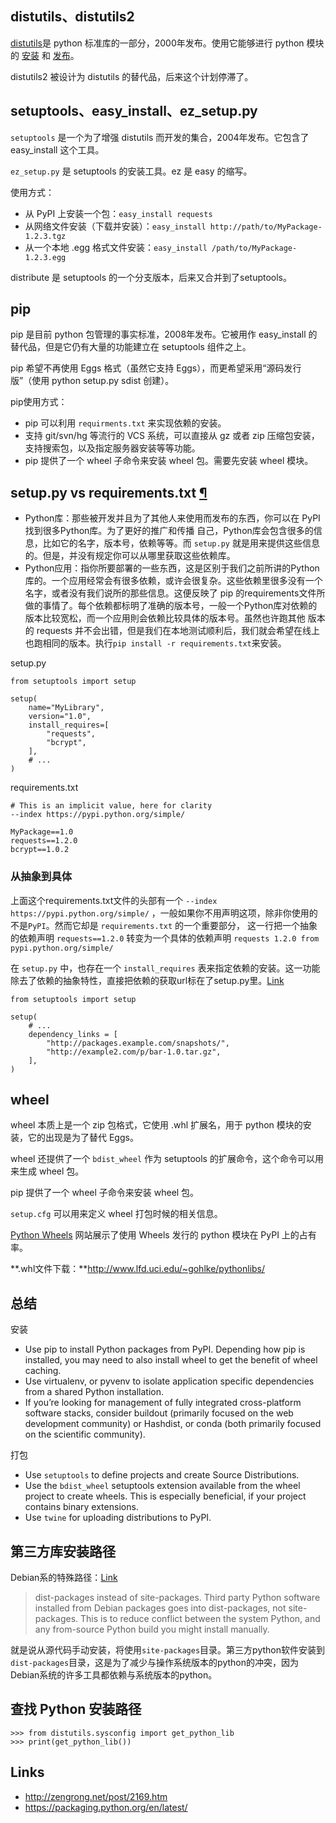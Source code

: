 distutils、distutils2
--
[distutils](https://docs.python.org/3/library/distutils.html)是 python 标准库的一部分，2000年发布。使用它能够进行 python 模块的 [安装](https://docs.python.org/3/install/index.html) 和 [发布](https://docs.python.org/3/distutils/index.html)。

distutils2 被设计为 distutils 的替代品，后来这个计划停滞了。


setuptools、easy_install、ez_setup.py
--
`setuptools` 是一个为了增强 distutils 而开发的集合，2004年发布。它包含了 easy_install 这个工具。

`ez_setup.py` 是 setuptools 的安装工具。ez 是 easy 的缩写。

使用方式：

- 从 PyPI 上安装一个包：`easy_install requests`
- 从网络文件安装（下载并安装）：`easy_install http://path/to/MyPackage-1.2.3.tgz`
- 从一个本地 .egg 格式文件安装：`easy_install /path/to/MyPackage-1.2.3.egg`

distribute 是 setuptools 的一个分支版本，后来又合并到了setuptools。


pip
--
pip 是目前 python 包管理的事实标准，2008年发布。它被用作 easy_install 的替代品，但是它仍有大量的功能建立在 setuptools 组件之上。

pip 希望不再使用 Eggs 格式（虽然它支持 Eggs），而更希望采用“源码发行版”（使用 python setup.py sdist 创建）。

pip使用方式：

- pip 可以利用 `requirments.txt` 来实现依赖的安装。
- 支持 git/svn/hg 等流行的 VCS 系统，可以直接从 gz 或者 zip 压缩包安装，支持搜索包，以及指定服务器安装等等功能。
- pip 提供了一个 wheel 子命令来安装 wheel 包。需要先安装 wheel 模块。

setup.py vs requirements.txt [¶](http://pyzh.readthedocs.org/en/latest/python-setup-dot-py-vs-requirements-dot-txt.html)
--
- Python库：那些被开发并且为了其他人来使用而发布的东西，你可以在 PyPI 找到很多Python库。为了更好的推广和传播 自己，Python库会包含很多的信息，比如它的名字，版本号，依赖等等。而 `setup.py` 就是用来提供这些信息的。但是，并没有规定你可以从哪里获取这些依赖库。
- Python应用：指你所要部署的一些东西，这是区别于我们之前所讲的Python库的。一个应用经常会有很多依赖，或许会很复杂。这些依赖里很多没有一个名字，或者没有我们说所的那些信息。这便反映了 pip 的requirements文件所做的事情了。每个依赖都标明了准确的版本号，一般一个Python库对依赖的版本比较宽松，而一个应用則会依赖比较具体的版本号。虽然也许跑其他 版本的 requests 并不会出错，但是我们在本地测试顺利后，我们就会希望在线上也跑相同的版本。执行`pip install -r requirements.txt`来安装。

setup.py
```
from setuptools import setup

setup(
    name="MyLibrary",
    version="1.0",
    install_requires=[
        "requests",
        "bcrypt",
    ],
    # ...
)
```

requirements.txt
```
# This is an implicit value, here for clarity
--index https://pypi.python.org/simple/

MyPackage==1.0
requests==1.2.0
bcrypt==1.0.2
```
### 从抽象到具体
上面这个requirements.txt文件的头部有一个 `--index https://pypi.python.org/simple/` ，一般如果你不用声明这项，除非你使用的不是`PyPI`。然而它却是 `requirements.txt` 的一个重要部分， 这一行把一个抽象的依赖声明 `requests==1.2.0` 转变为一个具体的依赖声明 `requests 1.2.0 from pypi.python.org/simple/`

在 `setup.py` 中，也存在一个 `install_requires` 表来指定依赖的安装。这一功能除去了依赖的抽象特性，直接把依赖的获取url标在了setup.py里。[Link](http://pyzh.readthedocs.org/en/latest/python-setup-dot-py-vs-requirements-dot-txt.html)
```
from setuptools import setup

setup(
    # ...
    dependency_links = [
        "http://packages.example.com/snapshots/",
        "http://example2.com/p/bar-1.0.tar.gz",
    ],
)
```

wheel
--
wheel 本质上是一个 zip 包格式，它使用 .whl 扩展名，用于 python 模块的安装，它的出现是为了替代 Eggs。

wheel 还提供了一个 `bdist_wheel` 作为 setuptools 的扩展命令，这个命令可以用来生成 wheel 包。

pip 提供了一个 wheel 子命令来安装 wheel 包。

`setup.cfg` 可以用来定义 wheel 打包时候的相关信息。

[Python Wheels](http://pythonwheels.com/) 网站展示了使用 Wheels 发行的 python 模块在 PyPI 上的占有率。

**.whl文件下载：**http://www.lfd.uci.edu/~gohlke/pythonlibs/

总结
--
安装

- Use pip to install Python packages from PyPI. Depending how pip is installed, you may need to also install wheel to get the benefit of wheel caching.
- Use virtualenv, or pyvenv to isolate application specific dependencies from a shared Python installation.
- If you’re looking for management of fully integrated cross-platform software stacks, consider buildout (primarily focused on the web development community) or Hashdist, or conda (both primarily focused on the scientific community).

打包

- Use `setuptools` to define projects and create Source Distributions.
- Use the `bdist_wheel` setuptools extension available from the wheel project to create wheels. This is especially beneficial, if your project contains binary extensions.
- Use `twine` for uploading distributions to PyPI.

第三方库安装路径
--
Debian系的特殊路径：[Link](http://stackoverflow.com/questions/9387928/whats-the-difference-between-dist-packages-and-site-packages)

>dist-packages instead of site-packages. Third party Python software installed from Debian packages goes into dist-packages, not site-packages. This is to reduce conflict between the system Python, and any from-source Python build you might install manually.

就是说从源代码手动安装，将使用`site-packages`目录。第三方python软件安装到`dist-packages`目录，这是为了减少与操作系统版本的python的冲突，因为Debian系统的许多工具都依赖与系统版本的python。

查找 Python 安装路径
--
```
>>> from distutils.sysconfig import get_python_lib
>>> print(get_python_lib())
```

Links
--
- http://zengrong.net/post/2169.htm
- https://packaging.python.org/en/latest/